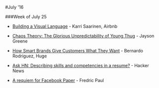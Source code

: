 #July '16





###Week of July 25


* [Building a Visual Language](http://airbnb.design/building-a-visual-language/ "Building a Visual Language") - Karri Saarinen, Airbnb



* [Chaos Theory: The Glorious Unpredictability of Young Thug](http://pitchfork.com/features/overtones/9727-chaos-theory-the-glorious-unpredictability-of-young-thug/ "Chaos Theory: The Glorious Unpredictability of Young Thug") - Jayson Greene



* [How Smart Brands Give Customers What They Want](http://www.hugeinc.com/ideas/report/how-smart-brands-give-customers-what-they-want "How Smart Brands Give Customers What They Want") - Bernardo Rodriguez, Huge



* [Ask HN: Describing skills and competencies in a resume?](https://news.ycombinator.com/item?id=12127946 "Ask HN: Describing skills and competencies in a resume?") - Hacker News
* [A requiem for Facebook Paper](http://www.networkworld.com/article/3091826/software/a-requiem-for-facebook-paper.html "A requiem for Facebook Paper") - Fredric Paul


